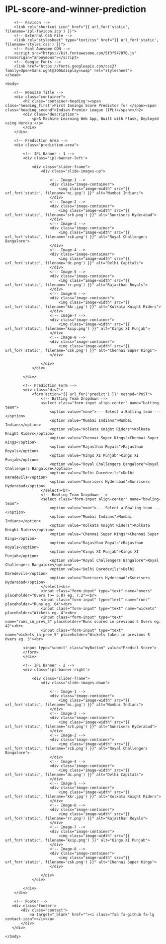 # IPL-score-and-winner-prediction
<html lang="en" dir="ltr">
    <head>
        <meta charset="utf-8">
        <title>First Innings Score Predictor</title>

        <!-- Favicon -->
        <link rel="shortcut icon" href="{{ url_for('static', filename='ipl-favicon.ico') }}">
        <!-- External CSS File -->
        <link rel="stylesheet" type="text/css" href="{{ url_for('static', filename='styles.css') }}">
        <!-- Font Awesome CDN -->
        <script src="https://kit.fontawesome.com/5f3f547070.js" crossorigin="anonymous"></script>
        <!-- Google Fonts -->
        <link href="https://fonts.googleapis.com/css2?family=Open+Sans:wght@300&display=swap" rel="stylesheet">
    </head>

    <body>

        <!-- Website Title -->
    	<div class="container">
            <h2 class='container-heading'><span class='heading_first'>First Innings Score Predictor for </span><span class="heading_second">Indian Premier League (IPL)</span></h2>
            <div class='description'>
    			<p>A Machine Learning Web App, Built with Flask, Deployed using Heroku.</p>
    		</div>
    	</div>

        <!-- Prediction Area -->
        <div class="prediction-area">

            <!-- IPL Banner - 1 -->
            <div class='ipl-banner-left'>

                <div class="slider-frame">
                    <div class="slide-images-up">

                        <!-- Image-1 -->
                        <div class="image-container">
                            <img class="image-width" src="{{ url_for('static', filename='mi.jpg') }}" alt="Mumbai Indians">
                        </div>
                        <!-- Image-2 -->
                        <div class="image-container">
                            <img class="image-width" src="{{ url_for('static', filename='srh.png') }}" alt="Sunrisers Hyderabad">
                        </div>
                        <!-- Image-3 -->
                        <div class="image-container">
                            <img class="image-width" src="{{ url_for('static', filename='rcb.png') }}" alt="Royal Challengers Bangalore">
                        </div>
                        <!-- Image-4 -->
                        <div class="image-container">
                            <img class="image-width" src="{{ url_for('static', filename='dc.png') }}" alt="Delhi Capitals">
                        </div>
                        <!-- Image-5 -->
                        <div class="image-container">
                            <img class="image-width" src="{{ url_for('static', filename='rr.png') }}" alt="Rajasthan Royals">
                        </div>
                        <!-- Image-6 -->
                        <div class="image-container">
                            <img class="image-width" src="{{ url_for('static', filename='kkr.jpg') }}" alt="Kolkata Knight Riders">
                        </div>
                        <!-- Image-7 -->
                        <div class="image-container">
                            <img class="image-width" src="{{ url_for('static', filename='kxip.png') }}" alt="Kings XI Punjab">
                        </div>
                        <!-- Image-8 -->
                        <div class="image-container">
                            <img class="image-width" src="{{ url_for('static', filename='csk.png') }}" alt="Chennai Super Kings">
                        </div>

                    </div>
                </div>

            </div>

            <!-- Prediction Form -->
            <div class='div2'>
                <form action="{{ url_for('predict') }}" method="POST">
                    <!-- Batting Team Dropdown -->
                    <select class="form-input align-center" name="batting-team">
                        <option value="none">--- Select a Batting team ---</option>
                        <option value="Mumbai Indians">Mumbai Indians</option>
                        <option value="Kolkata Knight Riders">Kolkata Knight Riders</option>
                        <option value="Chennai Super Kings">Chennai Super Kings</option>
                        <option value="Rajasthan Royals">Rajasthan Royals</option>
                        <option value="Kings XI Punjab">Kings XI Punjab</option>
                        <option value="Royal Challengers Bangalore">Royal Challengers Bangalore</option>
                        <option value="Delhi Daredevils">Delhi Daredevils</option>
                        <option value="Sunrisers Hyderabad">Sunrisers Hyderabad</option>
                    </select><br>
                    <!-- Bowling Team Dropdown -->
                    <select class="form-input align-center" name="bowling-team">
                        <option value="none">--- Select a Bowling team ---</option>
                        <option value="Mumbai Indians">Mumbai Indians</option>
                        <option value="Kolkata Knight Riders">Kolkata Knight Riders</option>
                        <option value="Chennai Super Kings">Chennai Super Kings</option>
                        <option value="Rajasthan Royals">Rajasthan Royals</option>
                        <option value="Kings XI Punjab">Kings XI Punjab</option>
                        <option value="Royal Challengers Bangalore">Royal Challengers Bangalore</option>
                        <option value="Delhi Daredevils">Delhi Daredevils</option>
                        <option value="Sunrisers Hyderabad">Sunrisers Hyderabad</option>
                    </select><br>
                    <input class="form-input" type="text" name="overs" placeholder="Overs (>= 5.0) eg. 7.2"><br>
                    <input class="form-input" type="text" name="runs" placeholder="Runs eg. 64"><br>
                    <input class="form-input" type="text" name="wickets" placeholder="Wickets eg. 4"><br>
                    <input class="form-input" type="text" name="runs_in_prev_5" placeholder="Runs scored in previous 5 Overs eg. 42"><br>
                    <input class="form-input" type="text" name="wickets_in_prev_5" placeholder="Wickets taken in previous 5 Overs eg. 3"><br>

			<input type="submit" class="myButton" value="Predict Score">
        	</form>
            </div>

            <!-- IPL Banner - 2 -->
            <div class='ipl-banner-right'>

                <div class="slider-frame">
                    <div class="slide-images-down">

                        <!-- Image-1 -->
                        <div class="image-container">
                            <img class="image-width" src="{{ url_for('static', filename='mi.jpg') }}" alt="Mumbai Indians">
                        </div>
                        <!-- Image-2 -->
                        <div class="image-container">
                            <img class="image-width" src="{{ url_for('static', filename='srh.png') }}" alt="Sunrisers Hyderabad">
                        </div>
                        <!-- Image-3 -->
                        <div class="image-container">
                            <img class="image-width" src="{{ url_for('static', filename='rcb.png') }}" alt="Royal Challengers Bangalore">
                        </div>
                        <!-- Image-4 -->
                        <div class="image-container">
                            <img class="image-width" src="{{ url_for('static', filename='dc.png') }}" alt="Delhi Capitals">
                        </div>
                        <!-- Image-5 -->
                        <div class="image-container">
                            <img class="image-width" src="{{ url_for('static', filename='kkr.jpg') }}" alt="Kolkata Knight Riders">
                        </div>
                        <!-- Image-6 -->
                        <div class="image-container">
                            <img class="image-width" src="{{ url_for('static', filename='rr.png') }}" alt="Rajasthan Royals">
                        </div>
                        <!-- Image-7 -->
                        <div class="image-container">
                            <img class="image-width" src="{{ url_for('static', filename='kxip.png') }}" alt="Kings XI Punjab">
                        </div>
                        <!-- Image-8 -->
                        <div class="image-container">
                            <img class="image-width" src="{{ url_for('static', filename='csk.png') }}" alt="Chennai Super Kings">
                        </div>

                    </div>
                </div>

            </div>
        </div>

        <!-- Footer -->
       <div class='footer'>
           <div class="contact">
               <a target="_blank" href=""><i class="fab fa-github fa-lg contact-icon"></i></a>
           </div>
       </div>

    </body>
</html>
